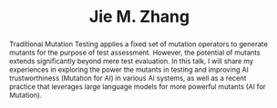 ---
title: Jie M. Zhang
name: speaker-01
position: Lecturer/Assistant Profesor
affiliation: Kings College London
layout: default
modal-id: 2
img: jie.jpg
thumbnail: jie.jpg
alt: Jie M. Zhang
website: 
topic: >
 Mutation for AI and with AI. 
abstract: >
 Traditional Mutation Testing applies a fixed set of mutation operators to generate mutants for the purpose of test assessment. However, the potential of mutants extends significantly beyond mere test evaluation. In this talk, I will share my experiences in exploring the power the mutants in testing and improving AI trustworthiness (Mutation for AI) in various AI systems, as well as a recent practice that leverages large language models for more powerful mutants (AI for Mutation). 
bio: >
 Dr. Jie M. Zhang is a lecturer (assistant professor) of computer science at Kings College London, UK. Before joining Kings she was a Research Fellow at University College London and a research consultant for Meta. 
 
 She got her PHD degree at Peking University in 2018. Her main research interests are software testing, software engineering and AI/LLMs, and AI trustworthiness. 

 She has published many papers in top-tier venues including ICLR, ICSE, FSE, ASE, ISSTA, TSE, and TOSEM. She is a steering committee member of ICST and AIware. She is a Program co-chair of AIware 2024, Internetware 2024, ASE 2023 NIER track, SANER 2023 Journal-First Track, PRDC 2023 Fast Abstract Track,  SBST 2021, Mutation 2021&2020, and ASE 2019 Student Research Competition. 

 Over the last three years, she has been invited to give over 20 talks at conferences, universities, and IT companies, including four keynote talks. She has also been invited as a panelist for several seminars on large language models. 

 She has been selected as the top-fifteen 2023 Global Chinese Female Young Scholars in interdisciplinary AI. Her research has won the 2022 Transactions on Software Engineering Best Paper award and the ICLR 2021 spotlight paper award. 
---